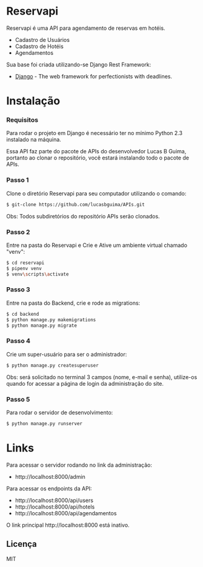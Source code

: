 # Reservapi

Reservapi é uma API para agendamento de reservas em hotéis.

  - Cadastro de Usuários
  - Cadastro de Hotéis
  - Agendamentos

Sua base foi criada utilizando-se Django Rest Framework:

* [Django](https://docs.djangoproject.com/en/3.1/) - The web framework for perfectionists with deadlines.

# Instalação

### Requisitos
Para rodar o projeto em Django é necessário ter no mínimo Python 2.3 instalado na máquina.

Essa API faz parte do pacote de APIs do desenvolvedor Lucas B Guima, portanto ao clonar o repositório, você estará instalando todo o pacote de APIs.

### Passo 1

Clone o diretório Reservapi para seu computador utilizando o comando:
```sh
$ git-clone https://github.com/lucasbguima/APIs.git
```
Obs: Todos subdiretórios do repositório APIs serão clonados. 

### Passo 2
Entre na pasta do Reservapi e Crie e Ative um ambiente virtual chamado "venv":

```sh
$ cd reservapi
$ pipenv venv
$ venv\scripts\activate
```

### Passo 3

Entre na pasta do Backend, crie e rode as migrations:

```sh
$ cd backend
$ python manage.py makemigrations
$ python manage.py migrate
```

### Passo 4

Crie um super-usuário para ser o administrador:

```sh
$ python manage.py createsuperuser
```
Obs: será solicitado no terminal 3 campos (nome, e-mail e senha), utilize-os quando for acessar a página de login da administração do site. 

### Passo 5

Para rodar o servidor de desenvolvimento:

```sh
$ python manage.py runserver
```

# Links

Para acessar o servidor rodando no link da administração:
- http://localhost:8000/admin

Para acessar os endpoints da API:
- http://localhost:8000/api/users
- http://localhost:8000/api/hotels
- http://localhost:8000/api/agendamentos

O link principal http://localhost:8000 está inativo.


Licença
----

MIT
